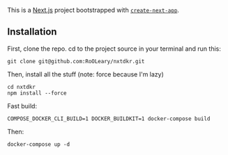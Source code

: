 This is a [Next.js](https://nextjs.org/) project bootstrapped with [`create-next-app`](https://github.com/vercel/next.js/tree/canary/packages/create-next-app).

## Installation

First, clone the repo. cd to the project source in your terminal and run this:

```
git clone git@github.com:RoOLeary/nxtdkr.git
```

Then, install all the stuff
(note: force because I'm lazy)

```
cd nxtdkr
npm install --force
```

Fast build: 
```
COMPOSE_DOCKER_CLI_BUILD=1 DOCKER_BUILDKIT=1 docker-compose build
```

Then:
```
docker-compose up -d
```